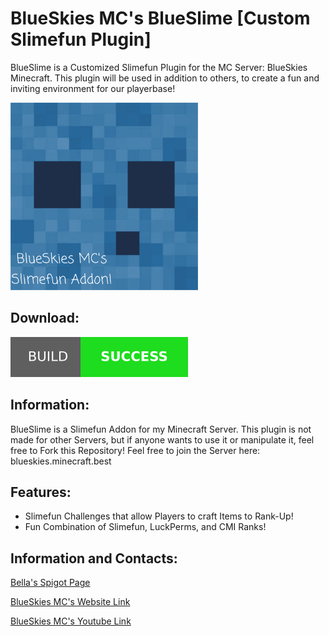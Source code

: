 # BlueSkies MC's BlueSlime [Custom Slimefun Plugin]

BlueSlime is a Customized Slimefun Plugin for the MC Server: BlueSkies Minecraft. 
This plugin will be used in addition to others, to create a fun and inviting environment 
for our playerbase!

<img src="https://github.com/BellaIngenue/BlueSlime/blob/master/BSImage.png" width="300">

## Download:
[![Build Status](https://github.com/BellaIngenue/BlueSlime/blob/master/badge.svg?raw=true)](https://github.com/BellaIngenue/BlueSlime/releases)

## Information:
BlueSlime is a Slimefun Addon for my Minecraft Server. This plugin is not made for other Servers, but if anyone wants to use it or manipulate it, feel free to Fork this Repository! Feel free to join the Server here: blueskies.minecraft.best

## Features:
* Slimefun Challenges that allow Players to craft Items to Rank-Up!
* Fun Combination of Slimefun, LuckPerms, and CMI Ranks!

## Information and Contacts:
[Bella's Spigot Page](https://www.spigotmc.org/members/siena.607042/)

[BlueSkies MC's Website Link](https://www.blueskiesmc.xyz/home)

[BlueSkies MC's Youtube Link](https://www.youtube.com/channel/UCyEsqmkdzKS9ZVSpUy7rFyA)



